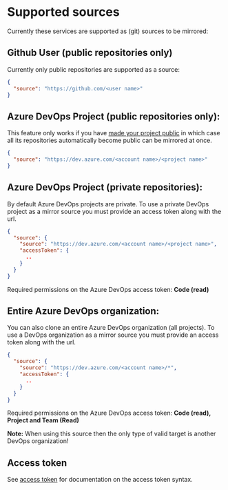 # Supported sources

Currently these services are supported as (git) sources to be mirrored:

## Github User (public repositories only)

Currently only public repositories are supported as a source:

``` json
{
  "source": "https://github.com/<user name>"
}
```

## Azure DevOps Project (public repositories only):

This feature only works if you have [made your project public](https://docs.microsoft.com/azure/devops/organizations/public/make-project-public) in which case all its repositories automatically become public can be mirrored at once.

``` json
{
  "source": "https://dev.azure.com/<account name>/<project name>"
}
```

## Azure DevOps Project (private repositories):

By default Azure DevOps projects are private. To use a private DevOps project as a mirror source you must provide an access token along with the url.

``` json
{
  "source": {
    "source": "https://dev.azure.com/<account name>/<project name>",
    "accessToken": {
      ..
    }
  }
}
```

Required permissions on the Azure DevOps access token: **Code (read)**

## Entire Azure DevOps organization:

You can also clone an entire Azure DevOps organization (all projects). To use a DevOps organization as a mirror source you must provide an access token along with the url.

``` json
{
  "source": {
    "source": "https://dev.azure.com/<account name>/*",
    "accessToken": {
      ..
    }
  }
}
```

Required permissions on the Azure DevOps access token: **Code (read), Project and Team (Read)**

**Note:** When using this source then the only type of valid target is another DevOps organization!

## Access token

See [access token](./docs/Access%20token.md) for documentation on the access token syntax.